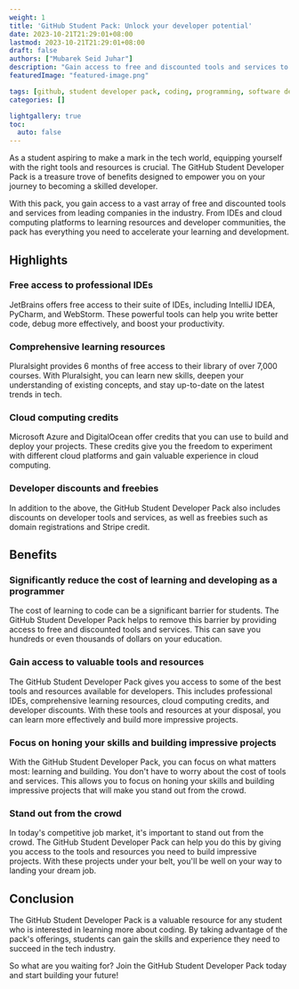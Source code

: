 ```yaml
---
weight: 1
title: 'GitHub Student Pack: Unlock your developer potential'
date: 2023-10-21T21:29:01+08:00
lastmod: 2023-10-21T21:29:01+08:00
draft: false
authors: ["Mubarek Seid Juhar"]
description: "Gain access to free and discounted tools and services to accelerate your learning and development as a programmer. Join the GitHub Student Pack today!"
featuredImage: "featured-image.png"

tags: [github, student developer pack, coding, programming, software development, education]
categories: []

lightgallery: true
toc:
  auto: false
---
```


As a student aspiring to make a mark in the tech world, equipping yourself with the right tools and resources is crucial. The GitHub Student Developer Pack is a treasure trove of benefits designed to empower you on your journey to becoming a skilled developer.

With this pack, you gain access to a vast array of free and discounted tools and services from leading companies in the industry. From IDEs and cloud computing platforms to learning resources and developer communities, the pack has everything you need to accelerate your learning and development.

## Highlights

### Free access to professional IDEs

JetBrains offers free access to their suite of IDEs, including IntelliJ IDEA, PyCharm, and WebStorm. These powerful tools can help you write better code, debug more effectively, and boost your productivity.

### Comprehensive learning resources

Pluralsight provides 6 months of free access to their library of over 7,000 courses. With Pluralsight, you can learn new skills, deepen your understanding of existing concepts, and stay up-to-date on the latest trends in tech.

### Cloud computing credits

Microsoft Azure and DigitalOcean offer credits that you can use to build and deploy your projects. These credits give you the freedom to experiment with different cloud platforms and gain valuable experience in cloud computing.

### Developer discounts and freebies

In addition to the above, the GitHub Student Developer Pack also includes discounts on developer tools and services, as well as freebies such as domain registrations and Stripe credit.

## Benefits

### Significantly reduce the cost of learning and developing as a programmer

The cost of learning to code can be a significant barrier for students. The GitHub Student Developer Pack helps to remove this barrier by providing access to free and discounted tools and services. This can save you hundreds or even thousands of dollars on your education.

### Gain access to valuable tools and resources

The GitHub Student Developer Pack gives you access to some of the best tools and resources available for developers. This includes professional IDEs, comprehensive learning resources, cloud computing credits, and developer discounts. With these tools and resources at your disposal, you can learn more effectively and build more impressive projects.

### Focus on honing your skills and building impressive projects

With the GitHub Student Developer Pack, you can focus on what matters most: learning and building. You don't have to worry about the cost of tools and services. This allows you to focus on honing your skills and building impressive projects that will make you stand out from the crowd.

### Stand out from the crowd

In today's competitive job market, it's important to stand out from the crowd. The GitHub Student Developer Pack can help you do this by giving you access to the tools and resources you need to build impressive projects. With these projects under your belt, you'll be well on your way to landing your dream job.

## Conclusion

The GitHub Student Developer Pack is a valuable resource for any student who is interested in learning more about coding. By taking advantage of the pack's offerings, students can gain the skills and experience they need to succeed in the tech industry.

So what are you waiting for? Join the GitHub Student Developer Pack today and start building your future!